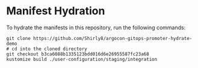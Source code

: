 # Manifest Hydration

To hydrate the manifests in this repository, run the following commands:

```shell
git clone https://github.com/Shirly8/argocon-gitops-promoter-hydrate-demo
# cd into the cloned directory
git checkout b3ca6088b1335123bdd016d6e26955587fc23a68
kustomize build ./user-configuration/staging/integration
```

